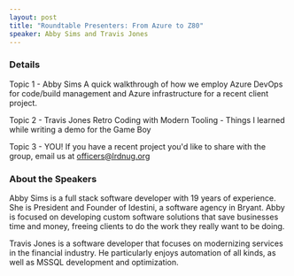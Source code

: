```yaml
---
layout: post
title: "Roundtable Presenters: From Azure to Z80"
speaker: Abby Sims and Travis Jones
---
```


### Details
Topic 1 - Abby Sims
A quick walkthrough of how we employ Azure DevOps for code/build management and Azure infrastructure for a recent client project.

Topic 2 - Travis Jones
Retro Coding with Modern Tooling - Things I learned while writing a demo for the Game Boy

Topic 3 - YOU!
If you have a recent project you'd like to share with the group, email us at officers@lrdnug.org

### About the Speakers
Abby Sims is a full stack software developer with 19 years of experience. She is President and Founder of Idestini, a software agency in Bryant. Abby is focused on developing custom software solutions that save businesses time and money, freeing clients to do the work they really want to be doing.

Travis Jones is a software developer that focuses on modernizing services in the financial industry. He particularly enjoys automation of all kinds, as well as MSSQL development and optimization.
